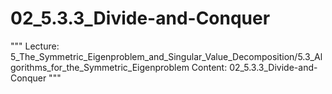 # 02_5.3.3_Divide-and-Conquer

"""
Lecture: 5_The_Symmetric_Eigenproblem_and_Singular_Value_Decomposition/5.3_Algorithms_for_the_Symmetric_Eigenproblem
Content: 02_5.3.3_Divide-and-Conquer
"""

